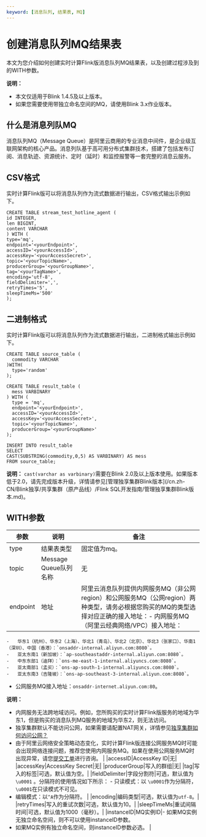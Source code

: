```yaml
---
keyword: [消息队列, 结果表, MQ]
---
```


# 创建消息队列MQ结果表

本文为您介绍如何创建实时计算Flink版消息队列MQ结果表，以及创建过程涉及到的WITH参数。

**说明：**

-   本文仅适用于Blink 1.4.5及以上版本。
-   如果您需要使用带独立命名空间的MQ，请使用Blink 3.x作业版本。

## 什么是消息列队MQ

消息队列MQ（Message Queue）是阿里云商用的专业消息中间件，是企业级互联网架构的核心产品。消息列队基于高可用分布式集群技术，搭建了包括发布订阅、消息轨迹、资源统计、定时（延时）和监控报警等一套完整的消息云服务。

## CSV格式

实时计算Flink版可以将消息队列作为流式数据进行输出，CSV格式输出示例如下。

```
CREATE TABLE stream_test_hotline_agent (
id INTEGER,
len BIGINT,
content VARCHAR
) WITH (
type='mq',
endpoint='<yourEndpoint>',
accessID='<yourAccessId>',
accessKey='<yourAccessSecret>',
topic='<yourTopicName>',
producerGroup='<yourGroupName>',
tag='<yourTagName>',
encoding='utf-8',
fieldDelimiter=',',
retryTimes='5',
sleepTimeMs='500'
);
```

## 二进制格式

实时计算Flink版可以将消息队列作为流式数据进行输出，二进制格式输出示例如下。

```
CREATE TABLE source_table (
  commodity VARCHAR
)WITH(
  type='random'
);

CREATE TABLE result_table (
  mess VARBINARY
) WITH (
  type = 'mq',
  endpoint='<yourEndpoint>',
  accessID='<yourAccessId>',
  accessKey='<yourAccessSecret>',
  topic='<yourTopicName>',
  producerGroup='<yourGroupName>'
);

INSERT INTO result_table
SELECT 
CAST(SUBSTRING(commodity,0,5) AS VARBINARY) AS mess   
FROM source_table;
```

**说明：** `cast(varchar as varbinary)`需要在Blink 2.0及以上版本使用。如果版本低于2.0，请先完成版本升级，详情请参见[管理独享集群Blink版本](/cn.zh-CN/Blink独享/共享集群（原产品线）/Flink SQL开发指南/管理独享集群Blink版本.md)。

## WITH参数

|参数|说明|备注|
|--|--|--|
|type|结果表类型|固定值为mq。|
|topic|Message Queue队列名称|无|
|endpoint|地址|阿里云消息队列提供内网服务MQ（非公网region）和公网服务MQ（公网region）两种类型，请务必根据您购买的MQ的类型选择对应正确的接入地址：-   内网服务MQ（阿里云经典网络/VPC）接入地址：
    -   华东1（杭州）、华东2（上海）、华北1（青岛）、华北2（北京）、华北3（张家口）、华南1（深圳）、中国（香港）：`onsaddr-internal.aliyun.com:8080`。
    -   亚太东南1（新加坡）：`ap-southeastaddr-internal.aliyun.com:8080`。
    -   中东东部1（迪拜）：`ons-me-east-1-internal.aliyuncs.com:8080`。
    -   亚太南部1（孟买）：`ons-ap-south-1-internal.aliyuncs.com:8080`。
    -   亚太东南3（吉隆坡）：`ons-ap-southeast-3-internal.aliyun.com:8080`。
-   公网服务MQ接入地址：`onsaddr-internet.aliyun.com:80`。

**说明：**

-   内网服务无法跨地域访问。例如，您所购买的实时计算Flink版服务的地域为华东1，但是购买的消息队列MQ服务的地域为华东2，则无法访问。
-   独享集群默认不能访问公网，如果需要请配置NAT网关，详情参见[独享集群如何访问公网？](/cn.zh-CN/Blink独享/共享集群（原产品线）/常见问题/如何使用.md)
-   由于阿里云网络安全策略动态变化，实时计算Flink版连接公网服务MQ时可能会出现网络连接问题，推荐您使用内网服务MQ。如果在使用公网服务MQ时出现异常，请您[提交工单](https://selfservice.console.aliyun.com/ticket/createIndex?accounttraceid=f7b76db740fa486baa4b63bd5848fbc1idrb)进行咨询。 |
|accessID|AccessKey ID|无|
|accessKey|AccessKey Secret|无|
|producerGroup|写入的群组|无|
|tag|写入的标签|可选，默认值为空。|
|fieldDelimiter|字段分割符|可选，默认值为`\u0001` 。分隔符的使用情况如下所示： -   只读模式：以 `\u0001`作为分隔符，`\u0001`在只读模式不可见。
-   编辑模式：以`^A`作为分隔符。 |
|encoding|编码类型|可选，默认值为`utf-8`。|
|retryTimes|写入的重试次数|可选，默认值为10。|
|sleepTimeMs|重试间隔时间|可选，默认值为1000（毫秒）。|
|instanceID|MQ实例ID|-   如果MQ实例无独立命名空间，则不可以使用instanceID参数。
-   如果MQ实例有独立命名空间，则instanceID参数必选。 |

